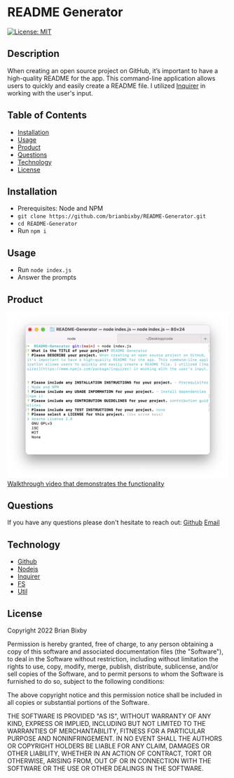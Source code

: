 # README Generator

[![License: MIT](https://img.shields.io/badge/License-MIT-yellow.svg)](https://opensource.org/licenses/MIT)

## Description

When creating an open source project on GitHub, it’s important to have a high-quality README for the app. This command-line application allows users to quickly and easily create a README file. I utilized [Inquirer](https://www.npmjs.com/package/inquirer) in working with the user's input.

## Table of Contents

- [Installation](#installation)
- [Usage](#usage)
- [Product](#product)
- [Questions](#questions)
- [Technology](#technology)
- [License](#license)

## Installation

- Prerequisites: Node and NPM
- `git clone https://github.com/brianbixby/README-Generator.git`
- `cd README-Generator`
- Run `npm i`

## Usage

- Run `node index.js`
- Answer the prompts

## Product

![A screen shot of the README Generator in use.](./screen-shot.png)
[Walkthrough video that demonstrates the functionality](https://watch.screencastify.com/v/FUxd2iqxS1E0XwX69ilB)

## Questions

If you have any questions please don't hesitate to reach out:
[Github](https://github.com/brianbixby)
[Email](mailto:brianbixby0@gmail.com)

## Technology

- [Github](https://github.com/brianbixby/README-Generator)
- [Nodejs](https://nodejs.org/en/)
- [Inquirer](https://www.npmjs.com/package/inquirer)
- [FS](https://nodejs.dev/learn/the-nodejs-fs-module)
- [Util](https://nodejs.org/api/util.html)

## License

Copyright 2022 Brian Bixby

Permission is hereby granted, free of charge, to any person obtaining a copy of this software and associated documentation files (the "Software"), to deal in the Software without restriction, including without limitation the rights to use, copy, modify, merge, publish, distribute, sublicense, and/or sell copies of the Software, and to permit persons to whom the Software is furnished to do so, subject to the following conditions:

The above copyright notice and this permission notice shall be included in all copies or substantial portions of the Software.

THE SOFTWARE IS PROVIDED "AS IS", WITHOUT WARRANTY OF ANY KIND, EXPRESS OR IMPLIED, INCLUDING BUT NOT LIMITED TO THE WARRANTIES OF MERCHANTABILITY, FITNESS FOR A PARTICULAR PURPOSE AND NONINFRINGEMENT. IN NO EVENT SHALL THE AUTHORS OR COPYRIGHT HOLDERS BE LIABLE FOR ANY CLAIM, DAMAGES OR OTHER LIABILITY, WHETHER IN AN ACTION OF CONTRACT, TORT OR OTHERWISE, ARISING FROM, OUT OF OR IN CONNECTION WITH THE SOFTWARE OR THE USE OR OTHER DEALINGS IN THE SOFTWARE.
